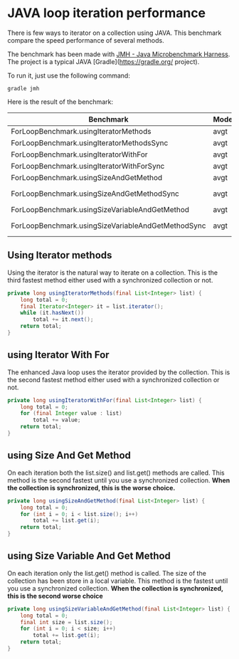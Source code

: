 JAVA loop iteration performance
===============================

There is few ways to iterator on a collection using JAVA.
This benchmark compare the speed performance of several methods.

The benchmark has been made with [JMH - Java Microbenchmark Harness](https://openjdk.java.net/projects/code-tools/jmh/).
The project is a typical JAVA [Gradle](https://gradle.org/ project).

To run it, just use the following command:

    gradle jmh

Here is the result of the benchmark:

| Benchmark                                           | Mode    | Cnt |       Score  |  Error    | Units |
| --------------------------------------------------- | ------- | --- | ------------ | --------- | ----- |
| ForLoopBenchmark.usingIteratorMethods               | avgt    | 3   |   7132.112 ± |   224.659 | ns/op |
| ForLoopBenchmark.usingIteratorMethodsSync           | avgt    | 3   |   7134.256 ± |   306.494 | ns/op |
| ForLoopBenchmark.usingIteratorWithFor               | avgt    | 3   |   7116.887 ± |   229.993 | ns/op |
| ForLoopBenchmark.usingIteratorWithForSync           | avgt    | 3   |   7138.115 ± |    20.138 | ns/op |
| ForLoopBenchmark.usingSizeAndGetMethod              | avgt    | 3   |   6417.133 ± |   348.184 | ns/op |
| ForLoopBenchmark.usingSizeAndGetMethodSync          | avgt    | 3   | 373067.587 ± | 19568.628 | ns/op |
| ForLoopBenchmark.usingSizeVariableAndGetMethod      | avgt    | 3   |   6408.397 ± |   476.604 | ns/op |
| ForLoopBenchmark.usingSizeVariableAndGetMethodSync  | avgt    | 3   | 189366.168 ± | 58446.647 | ns/op |


Using Iterator methods
----------------------

Using the iterator is the natural way to iterate on a collection.
This is the third fastest method either used with a synchronized collection or not.

```java
private long usingIteratorMethods(final List<Integer> list) {
    long total = 0;
    final Iterator<Integer> it = list.iterator();
    while (it.hasNext())
        total += it.next();
    return total;
}
```
using Iterator With For
-----------------------

The enhanced Java loop uses the iterator provided by the collection.
This is the second fastest method either used with a synchronized collection or not.

```java
private long usingIteratorWithFor(final List<Integer> list) {
    long total = 0;
    for (final Integer value : list)
        total += value;
    return total;
}
```

using Size And Get Method
-------------------------

On each iteration both the list.size() and list.get() methods are called.
This method is the second fastest until you use a synchronized collection.
**When the collection is synchronized, this is the worse choice.**

```java
private long usingSizeAndGetMethod(final List<Integer> list) {
    long total = 0;
    for (int i = 0; i < list.size(); i++)
        total += list.get(i);
    return total;
}
```

using Size Variable And Get Method
----------------------------------

On each iteration only the list.get() method is called.
The size of the collection has been store in a local variable.
This method is the fastest until you use a synchronized collection.
**When the collection is synchronized, this is the second worse choice**

```java
private long usingSizeVariableAndGetMethod(final List<Integer> list) {
    long total = 0;
    final int size = list.size();
    for (int i = 0; i < size; i++)
        total += list.get(i);
    return total;
}
```